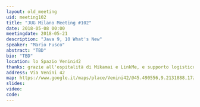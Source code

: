 ```yaml
---
layout: old_meeting
uid: meeting102
title: "JUG Milano Meeting #102"
date: 2018-05-08 00:00
meetingdate: 2018-05-21
description: "Java 9, 10 What's New"
speaker: "Mario Fusco"
abstract: "TBD"
bio: "TBD"
location: lo Spazio Venini42
thanks: grazie all'ospitalità di Mikamai e LinkMe, e supporto logistico di Credimi
address: Via Venini 42
map: https://www.google.it/maps/place/Venini42/@45.490556,9.2131888,17z/data=!3m1!4b1!4m5!3m4!1s0x4786c6de20e6362f:0xc95afb6f555f4ed6!8m2!3d45.490556!4d9.2153775
slides: 
video: 
code: 
---
```

